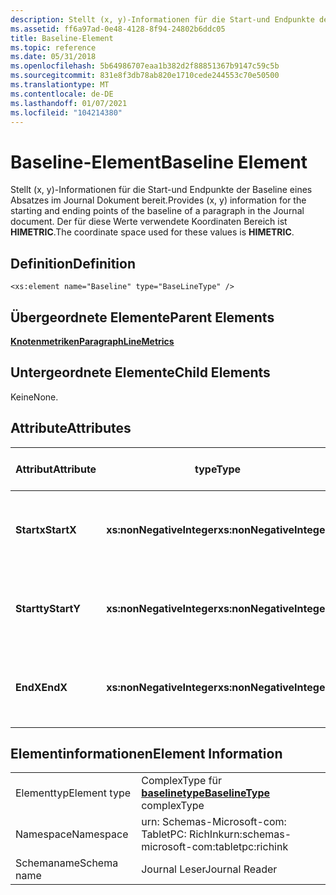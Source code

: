 ```yaml
---
description: Stellt (x, y)-Informationen für die Start-und Endpunkte der Baseline eines Absatzes im Journal Dokument bereit. Der für diese Werte verwendete Koordinaten Bereich ist HIMETRIC.
ms.assetid: ff6a97ad-0e48-4128-8f94-24802b6ddc05
title: Baseline-Element
ms.topic: reference
ms.date: 05/31/2018
ms.openlocfilehash: 5b64986707eaa1b382d2f88851367b9147c59c5b
ms.sourcegitcommit: 831e8f3db78ab820e1710cede244553c70e50500
ms.translationtype: MT
ms.contentlocale: de-DE
ms.lasthandoff: 01/07/2021
ms.locfileid: "104214380"
---
```

# <a name="baseline-element"></a><span data-ttu-id="137a6-104">Baseline-Element</span><span class="sxs-lookup"><span data-stu-id="137a6-104">Baseline Element</span></span>

<span data-ttu-id="137a6-105">Stellt (x, y)-Informationen für die Start-und Endpunkte der Baseline eines Absatzes im Journal Dokument bereit.</span><span class="sxs-lookup"><span data-stu-id="137a6-105">Provides (x, y) information for the starting and ending points of the baseline of a paragraph in the Journal document.</span></span> <span data-ttu-id="137a6-106">Der für diese Werte verwendete Koordinaten Bereich ist **HIMETRIC**.</span><span class="sxs-lookup"><span data-stu-id="137a6-106">The coordinate space used for these values is **HIMETRIC**.</span></span>

## <a name="definition"></a><span data-ttu-id="137a6-107">Definition</span><span class="sxs-lookup"><span data-stu-id="137a6-107">Definition</span></span>

``` syntax
<xs:element name="Baseline" type="BaseLineType" />
```

## <a name="parent-elements"></a><span data-ttu-id="137a6-108">Übergeordnete Elemente</span><span class="sxs-lookup"><span data-stu-id="137a6-108">Parent Elements</span></span>

[<span data-ttu-id="137a6-109">**Knotenmetriken**</span><span class="sxs-lookup"><span data-stu-id="137a6-109">**ParagraphLineMetrics**</span></span>](paragraphlinemetrics-element.md)

## <a name="child-elements"></a><span data-ttu-id="137a6-110">Untergeordnete Elemente</span><span class="sxs-lookup"><span data-stu-id="137a6-110">Child Elements</span></span>

<span data-ttu-id="137a6-111">Keine</span><span class="sxs-lookup"><span data-stu-id="137a6-111">None.</span></span>

## <a name="attributes"></a><span data-ttu-id="137a6-112">Attribute</span><span class="sxs-lookup"><span data-stu-id="137a6-112">Attributes</span></span>



| <span data-ttu-id="137a6-113">Attribut</span><span class="sxs-lookup"><span data-stu-id="137a6-113">Attribute</span></span>  | <span data-ttu-id="137a6-114">type</span><span class="sxs-lookup"><span data-stu-id="137a6-114">Type</span></span>                      | <span data-ttu-id="137a6-115">Erforderlich</span><span class="sxs-lookup"><span data-stu-id="137a6-115">Required</span></span> | <span data-ttu-id="137a6-116">BESCHREIBUNG</span><span class="sxs-lookup"><span data-stu-id="137a6-116">Description</span></span>                                                      | <span data-ttu-id="137a6-117">Mögliche Werte</span><span class="sxs-lookup"><span data-stu-id="137a6-117">Possible Values</span></span>           |
|------------|---------------------------|----------|------------------------------------------------------------------|---------------------------|
| <span data-ttu-id="137a6-118">**Startx**</span><span class="sxs-lookup"><span data-stu-id="137a6-118">**StartX**</span></span> | <span data-ttu-id="137a6-119">**xs:nonNegativeInteger**</span><span class="sxs-lookup"><span data-stu-id="137a6-119">**xs:nonNegativeInteger**</span></span> | <span data-ttu-id="137a6-120">Erforderlich</span><span class="sxs-lookup"><span data-stu-id="137a6-120">Required</span></span> | <span data-ttu-id="137a6-121">Der X-Wert für den Punkt, der den Anfang der Baseline markiert.</span><span class="sxs-lookup"><span data-stu-id="137a6-121">The X value for the point marking the beginning of the baseline.</span></span> | <span data-ttu-id="137a6-122">Eine beliebige nicht negative ganze Zahl.</span><span class="sxs-lookup"><span data-stu-id="137a6-122">Any non-negative integer.</span></span> |
| <span data-ttu-id="137a6-123">**Startty**</span><span class="sxs-lookup"><span data-stu-id="137a6-123">**StartY**</span></span> | <span data-ttu-id="137a6-124">**xs:nonNegativeInteger**</span><span class="sxs-lookup"><span data-stu-id="137a6-124">**xs:nonNegativeInteger**</span></span> | <span data-ttu-id="137a6-125">Erforderlich</span><span class="sxs-lookup"><span data-stu-id="137a6-125">Required</span></span> | <span data-ttu-id="137a6-126">Der Y-Wert für den Punkt, der den Anfang der Baseline markiert.</span><span class="sxs-lookup"><span data-stu-id="137a6-126">The Y value for the point marking the beginning of the baseline.</span></span> | <span data-ttu-id="137a6-127">Eine beliebige nicht negative ganze Zahl.</span><span class="sxs-lookup"><span data-stu-id="137a6-127">Any non-negative integer.</span></span> |
| <span data-ttu-id="137a6-128">**EndX**</span><span class="sxs-lookup"><span data-stu-id="137a6-128">**EndX**</span></span>   | <span data-ttu-id="137a6-129">**xs:nonNegativeInteger**</span><span class="sxs-lookup"><span data-stu-id="137a6-129">**xs:nonNegativeInteger**</span></span> | <span data-ttu-id="137a6-130">Erforderlich</span><span class="sxs-lookup"><span data-stu-id="137a6-130">Required</span></span> | <span data-ttu-id="137a6-131">Der X-Wert für den Punkt, der das Ende der Baseline markiert.</span><span class="sxs-lookup"><span data-stu-id="137a6-131">The X value for the point marking the end of the baseline.</span></span>       | <span data-ttu-id="137a6-132">Eine beliebige nicht negative ganze Zahl.</span><span class="sxs-lookup"><span data-stu-id="137a6-132">Any non-negative integer.</span></span> |



 

## <a name="element-information"></a><span data-ttu-id="137a6-133">Elementinformationen</span><span class="sxs-lookup"><span data-stu-id="137a6-133">Element Information</span></span>



|              |                                                               |
|--------------|---------------------------------------------------------------|
| <span data-ttu-id="137a6-134">Elementtyp</span><span class="sxs-lookup"><span data-stu-id="137a6-134">Element type</span></span> | <span data-ttu-id="137a6-135">ComplexType für [**baselinetype**](baselinetype-complex-type.md)</span><span class="sxs-lookup"><span data-stu-id="137a6-135">[**BaselineType**](baselinetype-complex-type.md) complexType</span></span> |
| <span data-ttu-id="137a6-136">Namespace</span><span class="sxs-lookup"><span data-stu-id="137a6-136">Namespace</span></span>    | <span data-ttu-id="137a6-137">urn: Schemas-Microsoft-com: TabletPC: RichInk</span><span class="sxs-lookup"><span data-stu-id="137a6-137">urn:schemas-microsoft-com:tabletpc:richink</span></span>                    |
| <span data-ttu-id="137a6-138">Schemaname</span><span class="sxs-lookup"><span data-stu-id="137a6-138">Schema name</span></span>  | <span data-ttu-id="137a6-139">Journal Leser</span><span class="sxs-lookup"><span data-stu-id="137a6-139">Journal Reader</span></span>                                                |



 

 

 



